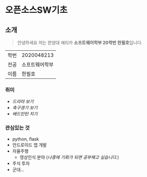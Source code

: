 # 오픈소스SW기초

## 소개
> 안녕하세요 저는 한양대 에리카 **소프트웨어학부 20학번 한필호**입니다. <br>
<table>
  <tr>
    <td>학번</td>
    <td>2020048213</td>
  </tr>
  <tr>
    <td>전공</td>
    <td>소프트웨어학부</td>
  </tr>
  <tr>
    <td>이름</td>
    <td>한필호</td>
  </tr>
</table>

### 취미
* *드라마 보기*
* *축구경기 보기*
* *배드민턴 치기*

### 관심있는 것
+ python, flask
+ 안드로이드 앱 개발
+ 자율주행
  + 영상인식 분야 (*나중에 기회가 되면 공부해고 싶습니다.*)
+ 주식 투자
+ 군대...
